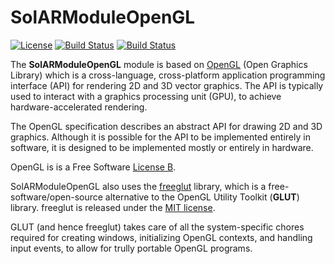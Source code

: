 # SolARModuleOpenGL

[![License](https://img.shields.io/github/license/SolARFramework/SolARModuleOpenGL?style=flat-square&label=License)](https://www.apache.org/licenses/LICENSE-2.0)
[![Build Status](http://argo.ci.b-com.com/buildStatus/icon?job=SolAR-Modules%2FSolARModuleOpenGL%2Fmaster&style=flat-square&subject=Master)](http://argo.ci.b-com.com/job/SolAR-Modules/job/SolARModuleOpenGL/job/master/)
[![Build Status](http://argo.ci.b-com.com/buildStatus/icon?job=SolAR-Modules%2FSolARModuleOpenGL%2Fdevelop&style=flat-square&subject=Dev)](http://argo.ci.b-com.com/job/SolAR-Modules/job/SolARModuleOpenGL/job/develop/)


The **SolARModuleOpenGL** module is based on [OpenGL](https://www.opengl.org/) (Open Graphics Library) which is a cross-language, cross-platform application programming interface (API) for rendering 2D and 3D vector graphics. The API is typically used to interact with a graphics processing unit (GPU), to achieve hardware-accelerated rendering.

The OpenGL specification describes an abstract API for drawing 2D and 3D graphics. Although it is possible for the API to be implemented entirely in software, it is designed to be implemented mostly or entirely in hardware. 

OpenGL is is a Free Software [License B](https://directory.fsf.org/wiki/License:SGI-B-2.0).



SolARModuleOpenGL also uses the [freeglut](http://freeglut.sourceforge.net/) library, which is a free-software/open-source alternative to the OpenGL Utility Toolkit (**GLUT**) library. freeglut is released under the [MIT license](https://opensource.org/licenses/MIT).

GLUT (and hence freeglut) takes care of all the system-specific chores required for creating windows, initializing OpenGL contexts, and handling input events, to allow for trully portable OpenGL programs.

